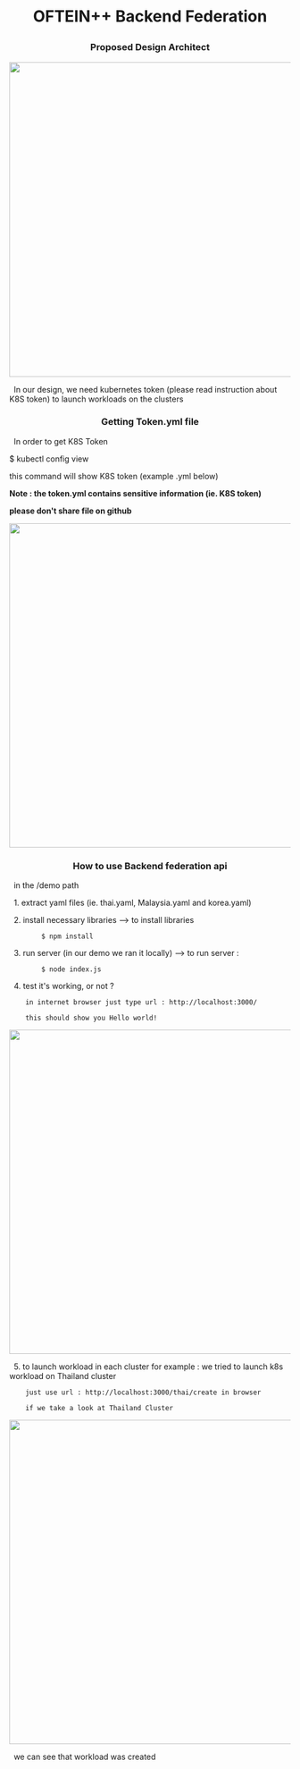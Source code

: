 
<h1>
<p align="center">
<strong> OFTEIN++ Backend Federation </strong>
<p align="center">
</h1> 

<h3>
<p align="center">
<strong> Proposed Design Architect </strong>
<p align="center">
</h3> 
 
<p align="center">
  <img width="863" height="563" src="/OFTEIN-PlusPlus/Demo/pic/proposed pics.PNG"/>
</p>


&nbsp;  In our design, we need kubernetes token (please read instruction about K8S token) to launch workloads on the clusters 


<h3>
<p align="center">
<strong> Getting Token.yml file  </strong>
</p>
</h3>
 
&nbsp; In order to get K8S Token 

$ kubectl config view 

this command will show K8S token (example .yml below)

<strong> Note : the token.yml contains sensitive information (ie. K8S token) </strong>

<strong> please don't share file on github </strong>

<p align="center">
  <img width="863" height="580" src="/OFTEIN-PlusPlus/Demo/pic/example_yaml.PNG"/>
</p>

<h3>
<p align="center">
<strong> How to use Backend federation api </strong>
</p>
</h3>

&nbsp; in the /demo path

&nbsp;  1. extract yaml files (ie. thai.yaml, Malaysia.yaml and korea.yaml)

&nbsp;  2. install necessary libraries --> to install libraries
            
            $ npm install  

&nbsp;  3. run server (in our demo we ran it locally) --> to run server :
    
            $ node index.js 

&nbsp;  4. test it's working, or not ? 
        
        in internet browser just type url : http://localhost:3000/

        this should show you Hello world!

<p align="center">
  <img width="863" height="580" src="/OFTEIN-PlusPlus/Demo/pic/hello_world.PNG"/>
</p>
&nbsp;
        5. to launch workload in each cluster 
        for example : we tried to launch k8s workload on Thailand cluster
    
        just use url : http://localhost:3000/thai/create in browser

        if we take a look at Thailand Cluster 
<p align="center">
  <img width="863" height="580" src="/OFTEIN-PlusPlus/Demo/pic/success.PNG"/>
</p>

&nbsp;  we can see that workload was created 







 



